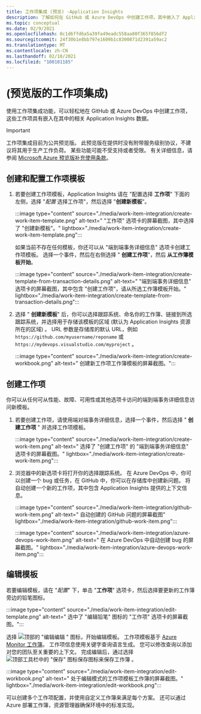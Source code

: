 ```yaml
---
title: 工作项集成 (预览) -Application Insights
description: 了解如何在 GitHub 或 Azure DevOps 中创建工作项，其中嵌入了 Application Insights 数据。
ms.topic: conceptual
ms.date: 02/9/2021
ms.openlocfilehash: 0c1d6ffd6a5a39fa49eadc558aa80f365f856df2
ms.sourcegitcommit: 24f30b1e8bb797e1609b1c8300871d2391a59ac2
ms.translationtype: MT
ms.contentlocale: zh-CN
ms.lasthandoff: 02/10/2021
ms.locfileid: "100101185"
---
```

# <a name="work-item-integration-preview"></a> (预览版的工作项集成) 

使用工作项集成功能，可以轻松地在 GitHub 或 Azure DevOps 中创建工作项，这些工作项具有嵌入在其中的相关 Application Insights 数据。

> [!IMPORTANT]
> 工作项集成目前为公共预览版。
> 此预览版在提供时没有附带服务级别协议，不建议将其用于生产工作负荷。 某些功能可能不受支持或者受限。
> 有关详细信息，请参阅 [Microsoft Azure 预览版补充使用条款](https://azure.microsoft.com/support/legal/preview-supplemental-terms/)。

## <a name="create-and-configure-a-work-item-template"></a>创建和配置工作项模板

1. 若要创建工作项模板，Application Insights 请在 "配置选择 **工作项**" 下面的左侧，选择 "*配置* 选择工作项"，然后选择 "**创建新模板**"。

    :::image type="content" source="./media/work-item-integration/create-work-item-template.png" alt-text=" &quot;工作项&quot; 选项卡的屏幕截图，其中选择了 &quot;创建新模板&quot;。" lightbox="./media/work-item-integration/create-work-item-template.png":::

    如果当前不存在任何模板，你还可以从 "端到端事务详细信息" 选项卡创建工作项模板。 选择一个事件，然后在右侧选择 " **创建工作项**"，然后 **从工作簿模板开始**。

    :::image type="content" source="./media/work-item-integration/create-template-from-transaction-details.png" alt-text=" &quot;端到端事务详细信息&quot; 选项卡的屏幕截图，其中包含 &quot;创建工作项&quot;，请从所选工作簿模板开始。" lightbox="./media/work-item-integration/create-template-from-transaction-details.png":::

2. 选择 " **创建新模板**" 后，你可以选择跟踪系统、命名你的工作簿、链接到所选跟踪系统，并选择用于存储该模板的区域 (默认为 Application Insights 资源所在的区域) 。 URL 参数是存储库的默认 URL，例如 `https://github.com/myusername/reponame` 或 `https://mydevops.visualstudio.com/myproject` 。

    :::image type="content" source="./media/work-item-integration/create-workbook.png" alt-text=" 创建新工作项工作簿模板的屏幕截图。":::

## <a name="create-a-work-item"></a>创建工作项

 你可以从任何可从性能、故障、可用性或其他选项卡访问的端到端事务详细信息访问新模板。

1. 若要创建工作项，请使用端对端事务详细信息，选择一个事件，然后选择 " **创建工作项** " 并选择工作项模板。

    :::image type="content" source="./media/work-item-integration/create-work-item.png" alt-text=" 选择了 &quot;创建工作项&quot; 的 &quot;端到端事务详细信息&quot; 选项卡的屏幕截图。" lightbox="./media/work-item-integration/create-work-item.png":::

1. 浏览器中的新选项卡将打开你的选择跟踪系统。 在 Azure DevOps 中，你可以创建一个 bug 或任务，在 GitHub 中，你可以在存储库中创建新问题。 将自动创建一个新的工作项，其中包含 Application Insights 提供的上下文信息。

    :::image type="content" source="./media/work-item-integration/github-work-item.png" alt-text=" 自动创建的 GitHub 问题的屏幕截图" lightbox="./media/work-item-integration/github-work-item.png":::

    :::image type="content" source="./media/work-item-integration/azure-devops-work-item.png" alt-text=" 在 Azure DevOps 中自动创建 bug 的屏幕截图。" lightbox="./media/work-item-integration/azure-devops-work-item.png":::

## <a name="edit-a-template"></a>编辑模板

若要编辑模板，请在 "*配置*" 下，单击 "**工作项**" 选项卡，然后选择要更新的工作簿旁边的铅笔图标。

:::image type="content" source="./media/work-item-integration/edit-template.png" alt-text=" 选中了 &quot;编辑铅笔&quot; 图标的 &quot;工作项&quot; 选项卡的屏幕截图。":::

选择 ![ 顶部的 "编辑编辑 ](./media/work-item-integration/edit-icon.png) " 图标，开始编辑模板。 工作项模板基于 [Azure Monitor 工作簿](../platform/workbooks-overview.md)。 工作项信息使用关键字查询语言生成。 您可以修改查询以添加对您的团队至关重要的上下文。 完成编辑后，通过选择 ![ 顶部工具栏中的 "保存" 图标保存图标来保存工作簿 ](./media/work-item-integration/save-icon.png) 。

:::image type="content" source="./media/work-item-integration/edit-workbook.png" alt-text=" 处于编辑模式的工作项模板工作簿的屏幕截图。" lightbox="./media/work-item-integration/edit-workbook.png":::

可以创建多个工作项配置，并使用自定义工作簿来满足每个方案。 还可以通过 Azure 部署工作簿，资源管理器确保环境中的标准实现。